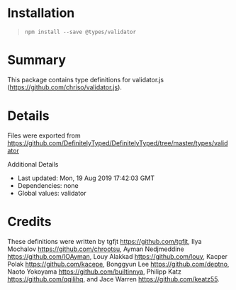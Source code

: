 # Installation
> `npm install --save @types/validator`

# Summary
This package contains type definitions for validator.js (https://github.com/chriso/validator.js).

# Details
Files were exported from https://github.com/DefinitelyTyped/DefinitelyTyped/tree/master/types/validator

Additional Details
 * Last updated: Mon, 19 Aug 2019 17:42:03 GMT
 * Dependencies: none
 * Global values: validator

# Credits
These definitions were written by tgfjt <https://github.com/tgfjt>, Ilya Mochalov <https://github.com/chrootsu>, Ayman Nedjmeddine <https://github.com/IOAyman>, Louy Alakkad <https://github.com/louy>, Kacper Polak <https://github.com/kacepe>, Bonggyun Lee <https://github.com/deptno>, Naoto Yokoyama <https://github.com/builtinnya>, Philipp Katz <https://github.com/qqilihq>, and Jace Warren <https://github.com/keatz55>.
